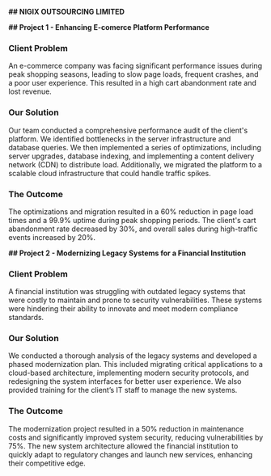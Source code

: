 **## NIGIX OUTSOURCING LIMITED**

**## Project 1 - Enhancing E-comerce Platform Performance**

### Client Problem
An e-commerce company was facing significant performance issues during peak shopping seasons, leading to slow page loads, frequent crashes, and a poor user experience. This resulted in a high cart abandonment rate and lost revenue.

### Our Solution
Our team conducted a comprehensive performance audit of the client's platform. We identified bottlenecks in the server infrastructure and database queries. We then implemented a series of optimizations, including server upgrades, database indexing, and implementing a content delivery network (CDN) to distribute load. Additionally, we migrated the platform to a scalable cloud infrastructure that could handle traffic spikes.

### The Outcome
The optimizations and migration resulted in a 60% reduction in page load times and a 99.9% uptime during peak shopping periods. The client's cart abandonment rate decreased by 30%, and overall sales during high-traffic events increased by 20%.

**## Project 2 - Modernizing Legacy Systems for a Financial Institution**

### Client Problem
A financial institution was struggling with outdated legacy systems that were costly to maintain and prone to security vulnerabilities. These systems were hindering their ability to innovate and meet modern compliance standards.

### Our Solution
We conducted a thorough analysis of the legacy systems and developed a phased modernization plan. This included migrating critical applications to a cloud-based architecture, implementing modern security protocols, and redesigning the system interfaces for better user experience. We also provided training for the client’s IT staff to manage the new systems.

### The Outcome
The modernization project resulted in a 50% reduction in maintenance costs and significantly improved system security, reducing vulnerabilities by 75%. The new system architecture allowed the financial institution to quickly adapt to regulatory changes and launch new services, enhancing their competitive edge.


